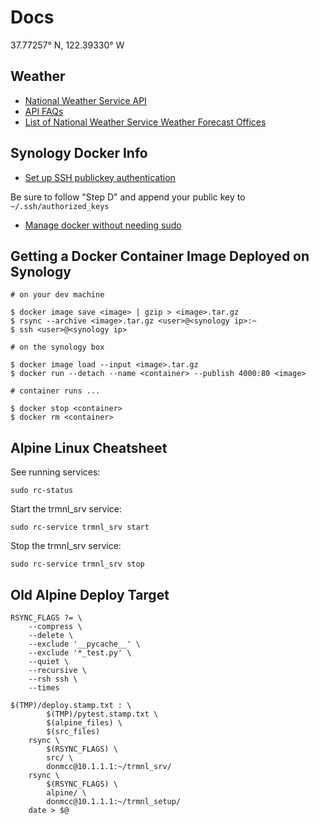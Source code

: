 # Docs

37.77257° N, 122.39330° W


## Weather

- [National Weather Service API](https://www.weather.gov/documentation/services-web-api)
- [API FAQs](https://weather-gov.github.io/api/)
- [List of National Weather Service Weather Forecast Offices](https://en.wikipedia.org/wiki/Template%3AList_of_National_Weather_Service_Weather_Forecast_Offices)


## Synology Docker Info

- [Set up SSH publickey authentication](https://kb.synology.com/en-my/DSM/tutorial/How_to_log_in_to_DSM_with_key_pairs_as_admin_or_root_permission_via_SSH_on_computers)

Be sure to follow "Step D" and append your public key to `~/.ssh/authorized_keys`

- [Manage docker without needing sudo](https://davejansen.com/manage-docker-without-needing-sudo-on-your-synology-nas/)


## Getting a Docker Container Image Deployed on Synology

    # on your dev machine

    $ docker image save <image> | gzip > <image>.tar.gz
    $ rsync --archive <image>.tar.gz <user>@<synology ip>:~
    $ ssh <user>@<synology ip>
    
    # on the synology box
    
    $ docker image load --input <image>.tar.gz
    $ docker run --detach --name <container> --publish 4000:80 <image>
    
    # container runs ...
    
    $ docker stop <container>
    $ docker rm <container>


## Alpine Linux Cheatsheet

See running services:

    sudo rc-status

Start the trmnl_srv service:

    sudo rc-service trmnl_srv start

Stop the trmnl_srv service:

    sudo rc-service trmnl_srv stop


## Old Alpine Deploy Target

    RSYNC_FLAGS ?= \
		--compress \
		--delete \
		--exclude '__pycache__' \
		--exclude '*_test.py' \
		--quiet \
		--recursive \
		--rsh ssh \
		--times

    $(TMP)/deploy.stamp.txt : \
            $(TMP)/pytest.stamp.txt \
            $(alpine_files) \
            $(src_files)
        rsync \
            $(RSYNC_FLAGS) \
            src/ \
            donmcc@10.1.1.1:~/trmnl_srv/
        rsync \
            $(RSYNC_FLAGS) \
            alpine/ \
            donmcc@10.1.1.1:~/trmnl_setup/
        date > $@
